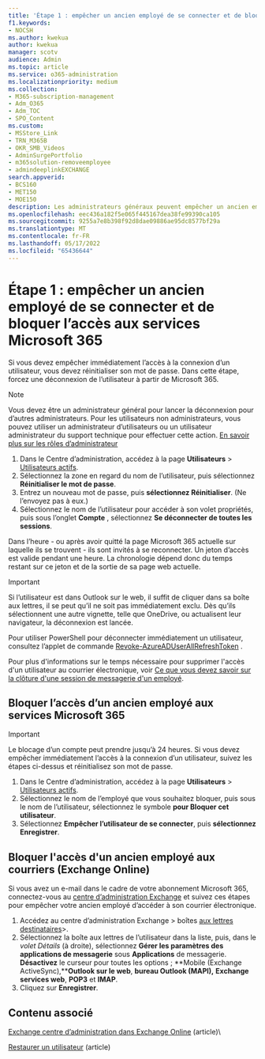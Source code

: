 ```yaml
---
title: 'Étape 1 : empêcher un ancien employé de se connecter et de bloquer l’accès aux services Microsoft 365'
f1.keywords:
- NOCSH
ms.author: kwekua
author: kwekua
manager: scotv
audience: Admin
ms.topic: article
ms.service: o365-administration
ms.localizationpriority: medium
ms.collection:
- M365-subscription-management
- Adm_O365
- Adm_TOC
- SPO_Content
ms.custom:
- MSStore_Link
- TRN_M365B
- OKR_SMB_Videos
- AdminSurgePortfolio
- m365solution-removeemployee
- admindeeplinkEXCHANGE
search.appverid:
- BCS160
- MET150
- MOE150
description: Les administrateurs généraux peuvent empêcher un ancien employé de se connecter et bloquer son accès aux services Microsoft 365.
ms.openlocfilehash: eec436a182f5e065f445167dea38fe99390ca105
ms.sourcegitcommit: 9255a7e8b398f92d8dae09886ae95dc8577bf29a
ms.translationtype: MT
ms.contentlocale: fr-FR
ms.lasthandoff: 05/17/2022
ms.locfileid: "65436644"
---
```

# <a name="step-1---prevent-a-former-employee-from-logging-in-and-block-access-to-microsoft-365-services"></a>Étape 1 : empêcher un ancien employé de se connecter et de bloquer l’accès aux services Microsoft 365

Si vous devez empêcher immédiatement l’accès à la connexion d’un utilisateur, vous devez réinitialiser son mot de passe. Dans cette étape, forcez une déconnexion de l’utilisateur à partir de Microsoft 365.

> [!NOTE]
> Vous devez être un administrateur général pour lancer la déconnexion pour d’autres administrateurs. Pour les utilisateurs non administrateurs, vous pouvez utiliser un administrateur d’utilisateurs ou un utilisateur administrateur du support technique pour effectuer cette action. [En savoir plus sur les rôles d’administrateur](about-admin-roles.md)

1. Dans le Centre d’administration, accédez à la page **Utilisateurs** \> <a href="https://go.microsoft.com/fwlink/p/?linkid=834822" target="_blank">Utilisateurs actifs</a>.
2. Sélectionnez la zone en regard du nom de l’utilisateur, puis sélectionnez **Réinitialiser le mot de passe**.
3. Entrez un nouveau mot de passe, puis **sélectionnez Réinitialiser**. (Ne l’envoyez pas à eux.)
4. Sélectionnez le nom de l’utilisateur pour accéder à son volet propriétés, puis sous l’onglet **Compte** , sélectionnez **Se déconnecter de toutes les sessions**.

Dans l’heure - ou après avoir quitté la page Microsoft 365 actuelle sur laquelle ils se trouvent - ils sont invités à se reconnecter. Un jeton d’accès est valide pendant une heure. La chronologie dépend donc du temps restant sur ce jeton et de la sortie de sa page web actuelle.
  
> [!IMPORTANT]
> Si l’utilisateur est dans Outlook sur le web, il suffit de cliquer dans sa boîte aux lettres, il se peut qu’il ne soit pas immédiatement exclu. Dès qu’ils sélectionnent une autre vignette, telle que OneDrive, ou actualisent leur navigateur, la déconnexion est lancée.
  
Pour utiliser PowerShell pour déconnecter immédiatement un utilisateur, consultez l’applet de commande [Revoke-AzureADUserAllRefreshToken](/powershell/module/azuread/revoke-azureaduserallrefreshtoken) .
  
Pour plus d'informations sur le temps nécessaire pour supprimer l'accès d'un utilisateur au courrier électronique, voir [Ce que vous devez savoir sur la clôture d'une session de messagerie d'un employé](remove-former-employee-step-7.md#what-you-need-to-know-about-terminating-an-employees-email-session).

## <a name="block-a-former-employees-access-to-microsoft-365-services"></a>Bloquer l’accès d’un ancien employé aux services Microsoft 365

> [!IMPORTANT]
 > Le blocage d’un compte peut prendre jusqu’à 24 heures. Si vous devez empêcher immédiatement l’accès à la connexion d’un utilisateur, suivez les étapes ci-dessus et réinitialisez son mot de passe.

1. Dans le Centre d’administration, accédez à la page **Utilisateurs** \> <a href="https://go.microsoft.com/fwlink/p/?linkid=834822" target="_blank">Utilisateurs actifs</a>.
2. Sélectionnez le nom de l’employé que vous souhaitez bloquer, puis sous le nom de l’utilisateur, sélectionnez le symbole **pour Bloquer cet utilisateur**.
3. Sélectionnez **Empêcher l’utilisateur de se connecter**, puis **sélectionnez Enregistrer**.

## <a name="block-a-former-employees-access-to-email-exchange-online"></a>Bloquer l'accès d'un ancien employé aux courriers (Exchange Online)

Si vous avez un e-mail dans le cadre de votre abonnement Microsoft 365, connectez-vous au <a href="https://go.microsoft.com/fwlink/p/?linkid=2059104" target="_blank">centre d’administration Exchange</a> et suivez ces étapes pour empêcher votre ancien employé d’accéder à son courrier électronique.
  
1. Accédez au centre d’administration Exchange > boîtes <a href="https://go.microsoft.com/fwlink/?linkid=2183135" target="_blank">aux lettres destinataires</a>\>.
1. Sélectionnez la boîte aux lettres de l’utilisateur dans la liste, puis, dans le *volet Détails* (à droite), sélectionnez **Gérer les paramètres des applications de messagerie** sous **Applications** de messagerie. **Désactivez** le curseur pour toutes les options ; **Mobile (Exchange ActiveSync),****Outlook sur le web**, **bureau Outlook (MAPI),** **Exchange services web**, **POP3** et **IMAP**.
1. Cliquez sur **Enregistrer**.

## <a name="related-content"></a>Contenu associé

[Exchange centre d’administration dans Exchange Online](/exchange/exchange-admin-center) (article)\

[Restaurer un utilisateur](restore-user.md) (article)
